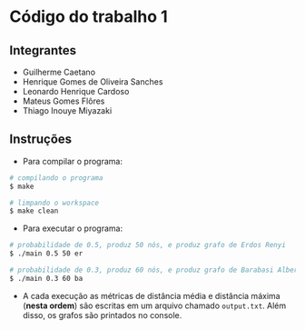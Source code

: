 # Código do trabalho 1

## Integrantes

- Guilherme Caetano
- Henrique Gomes de Oliveira Sanches
- Leonardo Henrique Cardoso
- Mateus Gomes Flôres
- Thiago Inouye Miyazaki

## Instruções

- Para compilar o programa:
```bash
# compilando o programa
$ make

# limpando o workspace
$ make clean
```

- Para executar o programa:
```bash
# probabilidade de 0.5, produz 50 nós, e produz grafo de Erdos Renyi
$ ./main 0.5 50 er

# probabilidade de 0.3, produz 60 nós, e produz grafo de Barabasi Albert
$ ./main 0.3 60 ba
``` 
- A cada execução as métricas de distância média e distância máxima (**nesta ordem**) são escritas em um arquivo chamado `output.txt`. Além disso, os grafos são printados no console.
